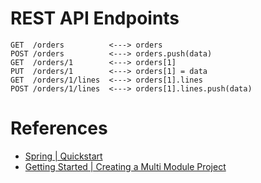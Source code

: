 # REST API Endpoints

```text
GET  /orders          <---> orders 
POST /orders          <---> orders.push(data)
GET  /orders/1        <---> orders[1]
PUT  /orders/1        <---> orders[1] = data
GET  /orders/1/lines  <---> orders[1].lines
POST /orders/1/lines  <---> orders[1].lines.push(data)
```

# References

- [Spring | Quickstart](https://spring.io/quickstart)
- [Getting Started | Creating a Multi Module Project](https://spring.io/guides/gs/multi-module/)
